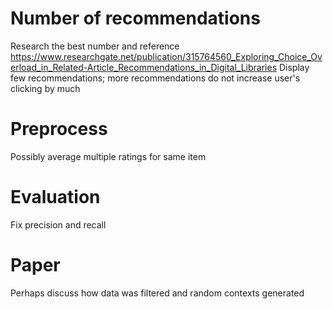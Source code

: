 # Number of recommendations

Research the best number and reference
https://www.researchgate.net/publication/315764560_Exploring_Choice_Overload_in_Related-Article_Recommendations_in_Digital_Libraries
Display few recommendations; more recommendations do not increase user's clicking by much

# Preprocess

Possibly average multiple ratings for same item

# Evaluation

Fix precision and recall

# Paper

Perhaps discuss how data was filtered and random contexts generated
